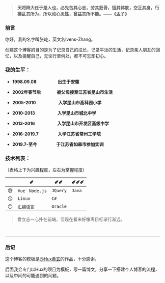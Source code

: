 > **天将降大任于是人也，必先苦其心志，劳其筋骨，饿其体肤，空乏其身，行拂乱其所为，所以动心忍性，曾益其所不能。——《孟子》**

### 前言

你好，我的名字叫张屹，英文名Ivens-Zhang。

创建这个博客的目的是为了记录自己的成长，记录平淡的生活，记录亲人朋友的回忆，以及提醒自己，无论行至何处，都不可忘却初心。

### 我的生平：
- **1998.09.08 　　　&nbsp;&nbsp;&nbsp;　出生于安徽**


- **2002年春节后 　　&nbsp;&nbsp;　被父母接至江苏省昆山市生活**


- **2005-2010 　　　　　入学昆山市高科园小学**


- **2010-2013 　　　　　入学昆山市城北中学**

- **2013-2016 　　　　　入学昆山市开发区高级中学**


- **2016-2019.7 　　　&nbsp;　入学江苏省常州工学院**


- **2019.7-至今 　　　&nbsp;　于江苏省如皋市参加实训**



### **技术列表：**

（表格上下为兴趣程度，左右为掌握程度）

|     | ✐ ️                    | ✐✐ ️     | ✐✐✐    |
| --- | ---------------------- | -------- | ------ |
| 😅  | `Vue` &nbsp; `Node.js` | `JQuery` | `Java` |
| 😏  | `Linux`                | `C#`     |        |
| 😶  | `汇编语言`             | `Oracle` |        |

> 曾立志一心扑在前端，但现在看来好像离目标渐行渐远。

&nbsp;

---
### 后记
这个博客的模板是[@Hux黄玄][1]的作品，十分感谢。

后面我会专门以Hux的项目为模板，写一篇博文，分享一下搭建个人博客的流程，以及中间的可能遇到的问题。

[1]:https://github.com/huxpro/huxpro.github.io/